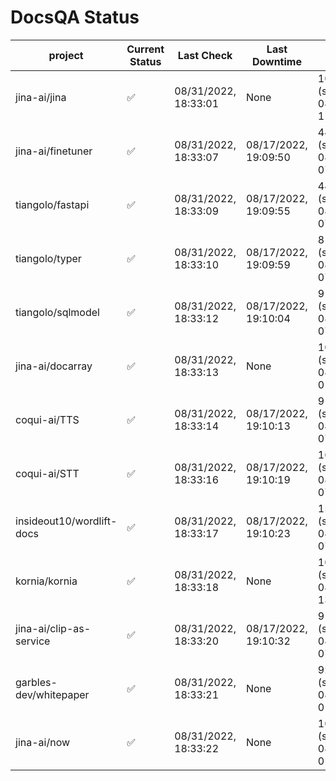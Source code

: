 # DocsQA Status

|         project         |Current Status|     Last Check     |   Last Downtime    |              % Uptime              |
|-------------------------|--------------|--------------------|--------------------|------------------------------------|
|jina-ai/jina             |✅            |08/31/2022, 18:33:01|None                |100.000 (since 08/29/2022, 11:24:14)|
|jina-ai/finetuner        |✅            |08/31/2022, 18:33:07|08/17/2022, 19:09:50|44.446 (since 08/15/2022, 07:09:42) |
|tiangolo/fastapi         |✅            |08/31/2022, 18:33:09|08/17/2022, 19:09:55|44.454 (since 08/15/2022, 07:09:42) |
|tiangolo/typer           |✅            |08/31/2022, 18:33:10|08/17/2022, 19:09:59|81.328 (since 08/15/2022, 07:09:42) |
|tiangolo/sqlmodel        |✅            |08/31/2022, 18:33:12|08/17/2022, 19:10:04|91.365 (since 08/15/2022, 07:09:42) |
|jina-ai/docarray         |✅            |08/31/2022, 18:33:13|None                |100.000 (since 08/24/2022, 01:39:12)|
|coqui-ai/TTS             |✅            |08/31/2022, 18:33:14|08/17/2022, 19:10:13|91.359 (since 08/15/2022, 07:09:42) |
|coqui-ai/STT             |✅            |08/31/2022, 18:33:16|08/17/2022, 19:10:19|169.695 (since 08/15/2022, 07:09:42)|
|insideout10/wordlift-docs|✅            |08/31/2022, 18:33:17|08/17/2022, 19:10:23|153.165 (since 08/15/2022, 07:09:42)|
|kornia/kornia            |✅            |08/31/2022, 18:33:18|None                |100.000 (since 08/30/2022, 13:49:49)|
|jina-ai/clip-as-service  |✅            |08/31/2022, 18:33:20|08/17/2022, 19:10:32|91.379 (since 08/15/2022, 07:09:42) |
|garbles-dev/whitepaper   |✅            |08/31/2022, 18:33:21|None                |92.034 (since 08/24/2022, 01:39:12) |
|jina-ai/now              |✅            |08/31/2022, 18:33:22|None                |100.000 (since 08/24/2022, 01:39:12)|
